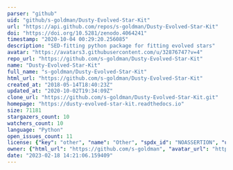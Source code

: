 ```yaml
---
parser: "github"
uid: "github/s-goldman/Dusty-Evolved-Star-Kit"
url: "https://api.github.com/repos/s-goldman/Dusty-Evolved-Star-Kit"
doi: "https://doi.org/10.5281/zenodo.4064241"
timestamp: "2020-10-04 00:29:20.256085"
description: "SED-fitting python package for fitting evolved stars"
avatar: "https://avatars3.githubusercontent.com/u/32876747?v=4"
repo_url: "https://github.com/s-goldman/Dusty-Evolved-Star-Kit"
name: "Dusty-Evolved-Star-Kit"
full_name: "s-goldman/Dusty-Evolved-Star-Kit"
html_url: "https://github.com/s-goldman/Dusty-Evolved-Star-Kit"
created_at: "2018-05-14T18:40:23Z"
updated_at: "2020-10-02T19:34:09Z"
clone_url: "https://github.com/s-goldman/Dusty-Evolved-Star-Kit.git"
homepage: "https://dusty-evolved-star-kit.readthedocs.io"
size: 71181
stargazers_count: 10
watchers_count: 10
language: "Python"
open_issues_count: 11
license: {"key": "other", "name": "Other", "spdx_id": "NOASSERTION", "url": null, "node_id": "MDc6TGljZW5zZTA="}
owner: {"html_url": "https://github.com/s-goldman", "avatar_url": "https://avatars3.githubusercontent.com/u/32876747?v=4", "login": "s-goldman", "type": "User"}
date: "2023-02-18 14:21:06.159409"
---
```

